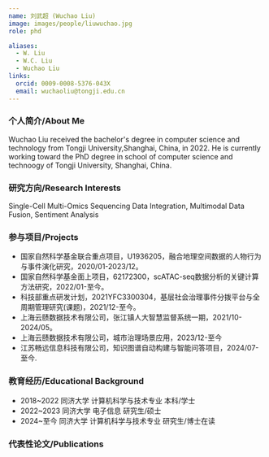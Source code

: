 ```yaml
---
name: 刘武超 (Wuchao Liu)
image: images/people/liuwuchao.jpg
role: phd

aliases:
  - W. Liu
  - W.C. Liu
  - Wuchao Liu
links:
  orcid: 0009-0008-5376-043X
  email: wuchaoliu@tongji.edu.cn
---
```


### 个人简介/About Me
Wuchao Liu received the bachelor's degree in computer science and technology from Tongji University,Shanghai, China, in 2022. He is currently working toward the PhD degree in school of computer science and technoogy of Tongji University, Shanghai, China.

### 研究方向/Research Interests
Single-Cell Multi-Omics Sequencing Data Integration, Multimodal Data Fusion, Sentiment Analysis

### 参与项目/Projects
- 国家自然科学基金联合重点项目，U1936205，融合地理空间数据的人物行为与事件演化研究，2020/01-2023/12。
- 国家自然科学基金面上项目，62172300，scATAC-seq数据分析的关键计算方法研究，2022/01-至今。
- 科技部重点研发计划，2021YFC3300304，基层社会治理事件分拨平台与全周期管理研究(课题)，2021/12-至今。
- 上海云赜数据技术有限公司，张江镇人大智慧监督系统一期，2021/10-2024/05。
- 上海云赜数据技术有限公司，城市治理场景应用，2023/12-至今
- 江苏畅远信息科技有限公司，知识图谱自动构建与智能问答项目，2024/07-至今.

### 教育经历/Educational Background
- 2018~2022 同济大学 计算机科学与技术专业 本科/学士
- 2022~2023 同济大学 电子信息 研究生/硕士
- 2024~至今 同济大学 计算机科学与技术专业 研究生/博士在读

### 代表性论文/Publications